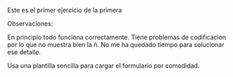 Este es el primer ejercicio de la primera

Observaciones:

En principio todo funciona correctamente. Tiene problemas de codificacion por lo que no muestra bien la ñ. No me ha quedado
tiempo para solucionar ese detalle.

Usa una plantilla sencilla para cargar el formulario por comodidad.
